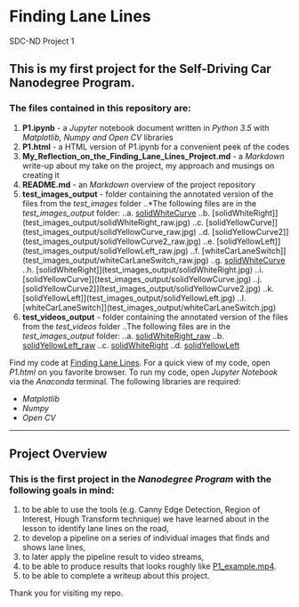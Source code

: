 # Finding Lane Lines
SDC-ND Project 1

## This is my first project for the **Self-Driving Car Nanodegree Program**.

### The files contained in this repository are:

1. **P1.ipynb** - a *Jupyter* notebook document written in *Python 3.5* with *Matplotlib, Numpy and Open CV* libraries
2. **P1.html** - a HTML version of P1.ipynb for a convenient peek of the codes
3. **My_Reflection_on_the_Finding_Lane_Lines_Project.md** - a *Markdown* write-up about my take on the project, my approach and musings on creating it
4. **README.md** - an *Markdown* overview of the project repository
5. **test_images_output** - folder containing the annotated version of the files from the *test_images* folder
..*The following files are in the *test_images_output* folder:
..a. [solidWhiteCurve](test_images_output/solidWhiteCurve_raw.jpg)
..b. [solidWhiteRight]](test_images_output/solidWhiteRight_raw.jpg)
..c. [solidYellowCurve]](test_images_output/solidYellowCurve_raw.jpg)
..d. [solidYellowCurve2]](test_images_output/solidYellowCurve2_raw.jpg)
..e. [solidYellowLeft]](test_images_output/solidYellowLeft_raw.jpg)
..f. [whiteCarLaneSwitch]](test_images_output/whiteCarLaneSwitch_raw.jpg)
..g. [solidWhiteCurve](test_images_output/solidWhiteCurve.jpg)
..h. [solidWhiteRight]](test_images_output/solidWhiteRight.jpg)
..i. [solidYellowCurve]](test_images_output/solidYellowCurve.jpg)
..j. [solidYellowCurve2]](test_images_output/solidYellowCurve2.jpg)
..k. [solidYellowLeft]](test_images_output/solidYellowLeft.jpg)
..l. [whiteCarLaneSwitch]](test_images_output/whiteCarLaneSwitch.jpg)
6. **test_videos_output** - folder containing the annotated version of the files from the *test_videos* folder
..The following files are in the *test_images_output* folder:
..a. [solidWhiteRight_raw](test_videos_output/solidWhiteRight_raw.mp4)
..b. [solidYellowLeft_raw](test_videos_output/solidYellowLeft_raw.mp4)
..c. [solidWhiteRight](test_videos_output/solidWhiteRight.mp4)
..d. [solidYellowLeft](test_videos_output/solidYellowLeft.mp4)


Find my code at [Finding Lane Lines](https://github.com/jinglebot/Finding_Lane_Lines/).
For a quick view of my code, open *P1.html* on you favorite browser. 
To run my code, open *Jupyter Notebook* via the *Anaconda* terminal. The following libraries are required:

* _Matplotlib_
* _Numpy_
* _Open CV_
  
***

## Project Overview 

### This is the first project in the *Nanodegree Program* with the following goals in mind:

1. to be able to use the tools (e.g. Canny Edge Detection, Region of Interest, Hough Transform technique) we have learned about in the lesson to identify lane lines on the road,
2. to develop a pipeline on a series of individual images that finds and shows lane lines,
3. to later apply the pipeline result to video streams,
4. to be able to produce results that looks roughly like [P1_example.mp4](https://github.com/udacity/CarND-LaneLines-P1/blob/master/examples/P1_example.mp4).
5. to be able to complete a writeup about this project.

Thank you for visiting my repo.
